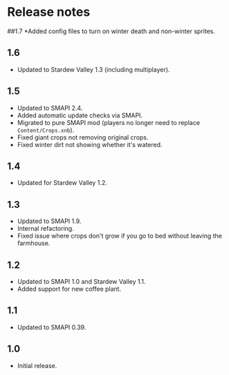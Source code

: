 # Release notes
##1.7
*Added config files to turn on winter death and non-winter sprites.

## 1.6
* Updated to Stardew Valley 1.3 (including multiplayer).

## 1.5
* Updated to SMAPI 2.4.
* Added automatic update checks via SMAPI.
* Migrated to pure SMAPI mod (players no longer need to replace `Content/Crops.xnb`).
* Fixed giant crops not removing original crops.
* Fixed winter dirt not showing whether it's watered.

## 1.4
* Updated for Stardew Valley 1.2.

## 1.3
* Updated to SMAPI 1.9.
* Internal refactoring.
* Fixed issue where crops don't grow if you go to bed without leaving the farmhouse.

## 1.2
* Updated to SMAPI 1.0 and Stardew Valley 1.1.
* Added support for new coffee plant.

## 1.1
* Updated to SMAPI 0.39.

## 1.0
* Initial release.
